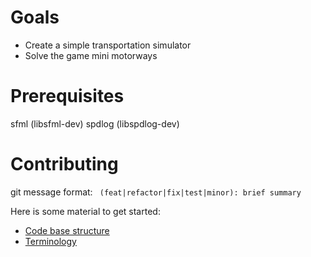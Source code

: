 # Goals

- Create a simple transportation simulator
- Solve the game mini motorways

# Prerequisites

sfml (libsfml-dev)
spdlog (libspdlog-dev)

# Contributing

git message format:
` (feat|refactor|fix|test|minor): brief summary`

Here is some material to get started:
* [Code base structure](docs/code_base_structure.md)
* [Terminology](docs/terminology.md)
